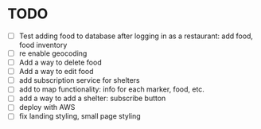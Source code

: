 # TODO

- [ ] Test adding food to database after logging in as a restaurant: add food, food inventory
- [ ] re enable geocoding
- [ ] Add a way to delete food
- [ ] Add a way to edit food
- [ ] add subscription service for shelters
- [ ] add to map functionality: info for each marker, food, etc.
- [ ] add a way to add a shelter: subscribe button
- [ ] deploy with AWS
- [ ] fix landing styling, small page styling